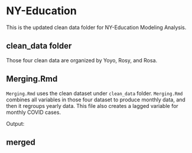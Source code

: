 # NY-Education
This is the updated clean data folder for NY-Education Modeling Analysis.

## clean_data folder
Those four clean data are organized by Yoyo, Rosy, and Rosa.

## Merging.Rmd
`Merging.Rmd` uses the clean dataset under `clean_data` folder. 
`Merging.Rmd` combines all variables in those four dataset to produce monthly data, and then it regroups yearly data.
This file also creates a lagged variable for monthly COVID cases.

Output: 

## merged

